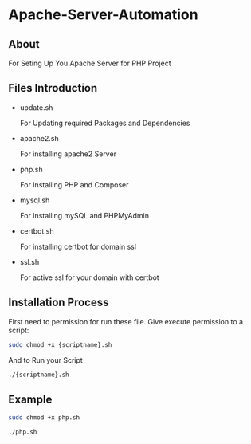 # Apache-Server-Automation

## About
For Seting Up You Apache Server for PHP Project

## Files Introduction
  * update.sh
    <p>For Updating required Packages and Dependencies</p>
  * apache2.sh
    <p>For installing apache2 Server</p>
  * php.sh
    <p>For Installing PHP and Composer</p>
  * mysql.sh
    <p>For Installing mySQL and PHPMyAdmin</p>
  * certbot.sh
    <p>For installing certbot for domain ssl</p>
  * ssl.sh
    <p>For active ssl for your domain with certbot</p>
    
    
## Installation Process
First need to permission for run these file.
Give execute permission to a script:
```sh
sudo chmod +x {scriptname}.sh
```
And to Run your Script
```sh
./{scriptname}.sh
```

## Example 
```sh
sudo chmod +x php.sh
```
```sh
./php.sh
```
